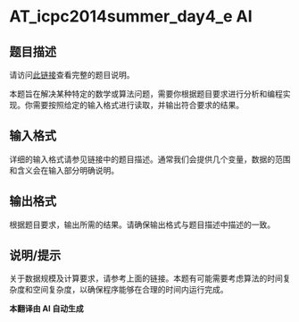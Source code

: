 # AT_icpc2014summer_day4_e AI

## 题目描述

请访问[此链接](https://atcoder.jp/contests/jag2014summer-day4/tasks/icpc2014summer_day4_e)查看完整的题目说明。

本题旨在解决某种特定的数学或算法问题，需要你根据题目要求进行分析和编程实现。你需要按照给定的输入格式进行读取，并输出符合要求的结果。

## 输入格式

详细的输入格式请参见链接中的题目描述。通常我们会提供几个变量，数据的范围和含义会在输入部分明确说明。

## 输出格式

根据题目要求，输出所需的结果。请确保输出格式与题目描述中描述的一致。

## 说明/提示

关于数据规模及计算要求，请参考上面的链接。本题有可能需要考虑算法的时间复杂度和空间复杂度，以确保程序能够在合理的时间内运行完成。

 **本翻译由 AI 自动生成**